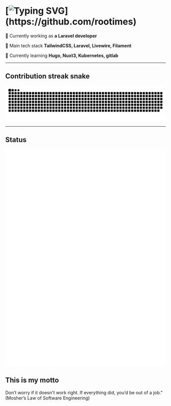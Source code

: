 # [![Typing SVG](https://readme-typing-svg.herokuapp.com?font=Fira+Code&weight=700&size=28&duration=2000&pause=1500&color=9be9a8&center=true&vCenter=true&width=700&lines=Hi+There!+%F0%9F%98%84;I'm+Rootimes!)](https://github.com/rootimes)

🚀 Currently working as **a Laravel developer**

💫 Main tech stack **TailwindCSS, Laravel, Livewire, Filament**

🌱 Currently learning **Hugo, Nuxt3, Kubernetes, gitlab**

---

## Contribution streak snake

![snake animation](https://github.com/rootimes/rootimes/blob/output/github-snake-dark.svg)

---

## Status

![metric](https://github.com/rootimes/rootimes/blob/metrics-renders/metrics.svg)

## This is my motto

Don’t worry if it doesn't work right. If everything did, you’d be out of a job." (Mosher’s Law of Software Engineering)
